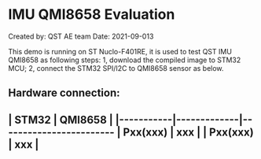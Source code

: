 # IMU QMI8658 Evaluation

Created by: QST AE team
Date: 2021-09-013

This demo is running on ST Nuclo-F401RE, it is used to test QST IMU QMI8658 as following steps:
1, download the compiled image to STM32 MCU;
2, connect the STM32 SPI/I2C to QMI8658 sensor as below.


Hardware connection:
---------------------------------------------------
|   STM32   |  QMI8658    |
|-----------|-------------|------------------------
|  Pxx(xxx) | xxx         |
|  Pxx(xxx) | xxx         |
---------------------------------------------------
